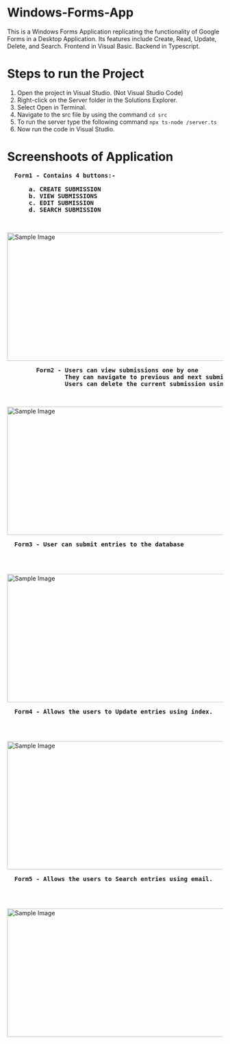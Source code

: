 # Windows-Forms-App
This is a Windows Forms Application replicating the functionality of Google Forms in a Desktop Application. Its features include Create, Read, Update, Delete, and Search.
Frontend in Visual Basic.
Backend in Typescript.
# Steps to run the Project
1. Open the project in Visual Studio. (Not Visual Studio Code)
2. Right-click on the Server folder in the Solutions Explorer.
3. Select Open in Terminal.
4. Navigate to the src file by using the command  `cd src`
6. To run the server type the following command `npx ts-node /server.ts`   
7. Now run the code in Visual Studio.

# Screenshoots of Application
<pre>
  <b>Form1 - Contains 4 buttons:-  <br />
      a. CREATE SUBMISSION  
      b. VIEW SUBMISSIONS  
      c. EDIT SUBMISSION  
      d. SEARCH SUBMISSION </b>
</pre><br/>
<img src="https://github.com/fahadrashid507/Windows-Forms-App/assets/92014062/573b555c-daed-46d5-afd5-4aedd74912dd" alt="Sample Image" width="600" height="300"> <br/>


<pre>
        <b>Form2 - Users can view submissions one by one  
                They can navigate to previous and next submissions using buttons or shortcuts.
                Users can delete the current submission using the button or shortcut. </b>
</pre><br/>
<img src="https://github.com/fahadrashid507/Windows-Forms-App/assets/92014062/fb59c5d0-5817-47aa-a605-5a95864b813f" alt="Sample Image" width="600" height="300"> <br/>


<pre>
  <b>Form3 - User can submit entries to the database  <br  /> </b>
</pre> <br/>
<img src="https://github.com/fahadrashid507/Windows-Forms-App/assets/92014062/3c6cf3cf-2965-4b5d-b1ae-aa6ddddefcf4" alt="Sample Image" width="600" height="300"> <br/>


<pre>
  <b>Form4 - Allows the users to Update entries using index. </b> <br  />
</pre><br/>
<img src="https://github.com/fahadrashid507/Windows-Forms-App/assets/92014062/66379058-e9e9-4d12-a9f5-1c16bb18bc76" alt="Sample Image" width="600" height="300"> <br/>


<pre>
  <b>Form5 - Allows the users to Search entries using email. </b> <br  />
</pre><br/>
<img src="https://github.com/fahadrashid507/Windows-Forms-App/assets/92014062/79b93a81-1074-4a38-b9a9-8c0ce3487a70" alt="Sample Image" width="600" height="300"> <br/>







         
         
       
